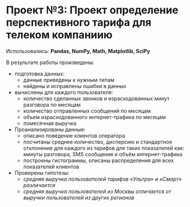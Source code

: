 # Проект №3: Проект определение перспективного тарифа для телеком компаниию

Использовались: **Pandas, NumPy, Math, Matplotlib, SciPy**

В результате работы произведены:
- подготовка данных:
  -  данные приведены к нужным типам
  -  найдены и исправлены ошибки в данных
- вычислены для каждого пользователя:
  - количество сделанных звонков и израсходованных минут разговора по месяцам
  - количество отправленных сообщений по месяцам
  - объем израсходованного интернет-трафика по месяцам
  - помесячная выручка
- Проанализированы данные:
  - описано поведение клиентов оператора
  - посчитаны среднее количество, дисперсию и стандартное отклонение для каждого из тарифов для таких показателей как: минуты разговора, SMS сообщения и объём интернет-трафика
  - построены гистограммы, описаны распределения для всех показателей клиентов
- Проверены гипотезы:
  - *средняя выручка пользователей тарифов «Ультра» и «Смарт» различается*
  - *средняя выручка пользователей из Москвы отличается от выручки пользователей из других регионов*
